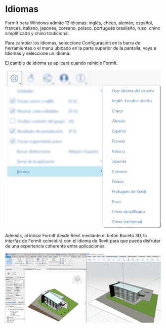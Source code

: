 # Idiomas

FormIt para Windows admite 13 idiomas: inglés, checo, alemán, español, francés, italiano, japonés, coreano, polaco, portugués brasileño, ruso, chino simplificado y chino tradicional.

Para cambiar los idiomas, seleccione Configuración en la barra de herramientas o el menú ubicado en la parte superior de la pantalla, vaya a Idiomas y seleccione un idioma.

El cambio de idioma se aplicará cuando reinicie FormIt.

![](../.gitbook/assets/localization-language-picker.png)

Además, al iniciar FormIt desde Revit mediante el botón Boceto 3D, la interfaz de FormIt coincidirá con el idioma de Revit para que pueda disfrutar de una experiencia coherente entre aplicaciones.

![](../.gitbook/assets/revit-formit-language-matching.png)
